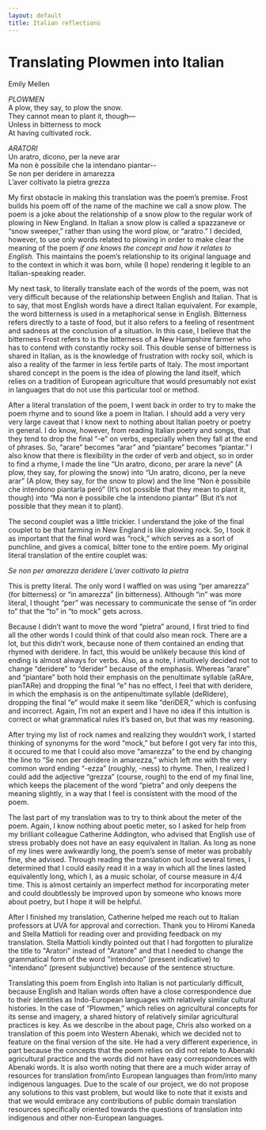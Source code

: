 ```yaml
---
layout: default
title: Italian reflections
---
```

# Translating Plowmen into Italian

Emily Mellen

*PLOWMEN* <br>
A plow, they say, to plow the snow. <br>
They cannot mean to plant it, though— <br>
Unless in bitterness to mock <br>
At having cultivated rock. <br>

*ARATORI*<br>
Un aratro, dicono, per la neve arar<br>
Ma non è possibile che la intendano piantar-- <br>
Se non per deridere in amarezza <br>
L’aver coltivato la pietra grezza <br>

My first obstacle in making this translation was the poem’s premise. Frost builds his poem off of the name of the machine we call a snow plow. The poem is a joke about the relationship of a snow plow to the regular work of plowing in New England. In Italian a snow plow is called a spazzaneve or “snow sweeper,” rather than using the word plow, or “aratro.” I decided, however, to use only words related to plowing in order to make clear the meaning of the poem *if one knows the concept and how it relates to English.* This maintains the poem’s relationship to its original language and to the context in which it was born, while (I hope) rendering it legible to an Italian-speaking reader. 

My next task, to literally translate each of the words of the poem, was not very difficult because of the relationship between English and Italian. That is to say, that most English words have a direct Italian equivalent. For example, the word bitterness is used in a metaphorical sense in English. Bitterness refers directly to a taste of food, but it also refers to a feeling of resentment and sadness at the conclusion of a situation. In this case, I believe that the bitterness Frost refers to is the bitterness of a New Hampshire farmer who has to contend with constantly rocky soil. This double sense of bitterness is shared in Italian, as is the knowledge of frustration with rocky soil, which is also a reality of the farmer in less fertile parts of Italy. The most important shared concept in the poem is the idea of plowing the land itself, which relies on a tradition of European agriculture that would presumably not exist in languages that do not use this particular tool or method.

After a literal translation of the poem, I went back in order to try to make the poem rhyme and to sound like a poem in Italian. I should add a very very very large caveat that I know next to nothing about Italian poetry or poetry in general. I do know, however, from reading Italian poetry and songs, that they tend to drop the final “-e” on verbs, especially when they fall at the end of phrases. So, “arare” becomes “arar” and “piantare” becomes “piantar.” I also know that there is flexibility in the order of verb and object, so in order to find a rhyme, I made the line “Un aratro, dicono, per arare la neve” (A plow, they say, for plowing the snow) into “Un aratro, dicono, per la neve arar” (A plow, they say, for the snow to plow) and the line “Non è possibile che intendono piantarla peró” (It’s not possible that they mean to plant it, though) into “Ma non è possibile che la intendono piantar” (But it’s not possible that they mean it to plant). 

The second couplet was a little trickier. I understand the joke of the final couplet to be that farming in New England is like plowing rock. So, I took it as important that the final word was “rock,” which serves as a sort of punchline, and gives a comical, bitter tone to the entire poem. My original literal translation of the entire couplet was:

*Se non per amarezza deridere*
*L’aver coltivato la pietra* 

This is pretty literal. The only word I waffled on was using “per amarezza” (for bitterness) or “in amarezza” (in bitterness). Although “in” was more literal, I thought “per” was necessary to communicate the sense of “in order to” that the “to” in “to mock” gets across. 

Because I didn’t want to move the word “pietra” around, I first tried to find all the other words I could think of that could also mean rock. There are a lot, but this didn’t work, because none of them contained an ending that rhymed with deridere. In fact, this would be unlikely because this kind of ending is almost always for verbs. Also, as a note, I intuitively decided not to change “deridere” to “derider” because of the emphasis. Whereas “arare” and “piantare” both hold their emphasis on the penultimate syllable (aRAre, pianTARe) and dropping the final “e” has no effect, I feel that with deridere, in which the emphasis is on the antipenultimate syllable (deRIdere), dropping the final “e” would make it seem like “deriDER,” which is confusing and incorrect. Again, I’m not an expert and I have no idea if this intuition is correct or what grammatical rules it’s based on, but that was my reasoning.

After trying my list of rock names and realizing they wouldn’t work, I started thinking of synonyms for the word “mock,” but before I got very far into this, it occured to me that I could also move “amarezza” to the end by changing the line to “Se non per deridere in amarezza,” which left me with the very common word ending “-ezza” (roughly, -ness) to rhyme. Then, I realized I could add the adjective “grezza” (course, rough) to the end of my final line, which keeps the placement of the word “pietra” and only deepens the meaning slightly, in a way that I feel is consistent with the mood of the poem.

The last part of my translation was to try to think about the meter of the poem. Again, I know nothing about poetic meter, so I asked for help from my brilliant colleague Catherine Addington, who advised that English use of stress probably does not have an easy equivalent in Italian. As long as none of my lines were awkwardly long, the poem’s sense of meter was probably fine, she advised. Through reading the translation out loud several times, I determined that I could easily read it in a way in which all the lines lasted equivalently long, which I, as a music scholar, of course measure in 4/4 time. This is almost certainly an imperfect method for incorporating meter and could doubtlessly be improved upon by someone who knows more about poetry, but I hope it will be helpful.

After I finished my translation, Catherine helped me reach out to Italian professors at UVA for approval and correction. Thank you to Hiromi Kaneda and Stella Mattioli for reading over and providing feedback on my translation. Stella Mattioli kindly pointed out that I had forgotten to pluralize the title to "Aratori" instead of "Aratore" and that I needed to change the grammatical form of the word "intendono" (present indicative) to "intendano" (present subjunctive) because of the sentence structure.

Translating this poem from English into Italian is not particularly difficult, because English and Italian words often have a close correspondence due to their identities as Indo-European languages with relatively similar cultural histories. In the case of “Plowmen,” which relies on agricultural concepts for its sense and imagery, a shared history of relatively similar agricultural practices is key. As we describe in the about page, Chris also worked on a translation of this poem into Western Abenaki, which we decided not to feature on the final version of the site. He had a very different experience, in part because the concepts that the poem relies on did not relate to Abenaki agricultural practice and the words did not have easy correspondences with Abenaki words. It is also worth noting that there are a much wider array of resources for translation from/into European languages than from/into many indigenous languages. Due to the scale of our project, we do not propose any solutions to this vast problem, but would like to note that it exists and that we would embrace any contributions of public domain translation resources specifically oriented towards the questions of translation into indigenous and other non-European languages.
